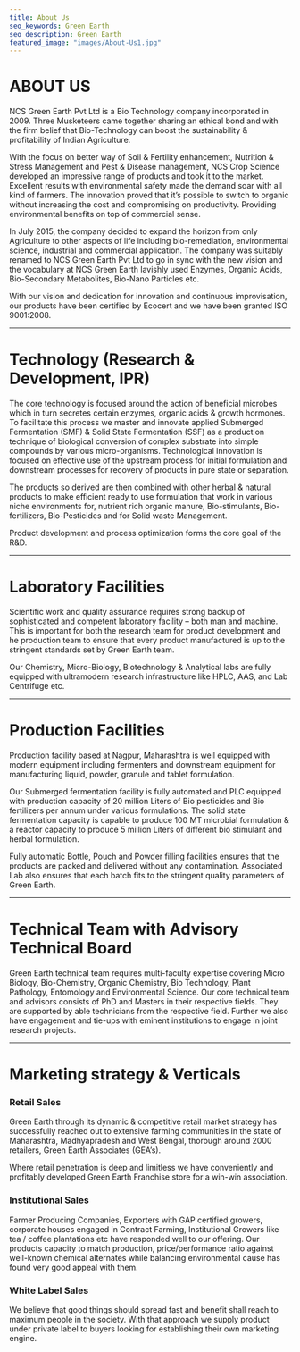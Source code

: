 ```yaml
---
title: About Us
seo_keywords: Green Earth
seo_description: Green Earth
featured_image: "images/About-Us1.jpg"
---
```


# ABOUT US
NCS Green Earth Pvt Ltd is a Bio Technology company incorporated in 2009. Three Musketeers came together sharing an ethical bond and with the firm belief that Bio-Technology can boost the sustainability & profitability of Indian Agriculture.


With the focus on better way of Soil & Fertility enhancement, Nutrition & Stress Management and Pest & Disease management, NCS Crop Science developed an impressive range of products and took it to the market. Excellent results with environmental safety made the demand soar with all kind of farmers. The innovation proved that it’s possible to switch to organic without increasing the cost and compromising on productivity. Providing environmental benefits on top of commercial sense.


In July 2015, the company decided to expand the horizon from only Agriculture to other aspects of life including bio-remediation, environmental science, industrial and commercial application. The company was suitably renamed to NCS Green Earth Pvt Ltd to go in sync with the new vision and the vocabulary at NCS Green Earth lavishly used Enzymes, Organic Acids, Bio-Secondary Metabolites, Bio-Nano Particles etc.


With our vision and dedication for innovation and continuous improvisation, our products have been certified by Ecocert and we have been granted ISO 9001:2008.

***

# Technology (Research & Development, IPR)

The core technology is focused around the action of beneficial microbes which in turn secretes certain enzymes, organic acids & growth hormones. To facilitate this process we master and innovate applied Submerged Fermentation (SMF) & Solid State Fermentation (SSF) as a production technique of biological conversion of complex substrate into simple compounds by various micro-organisms. Technological innovation is focused on effective use of the upstream process for initial formulation and downstream processes for recovery of products in pure state or separation.


The products so derived are then combined with other herbal & natural products to make efficient ready to use formulation that work in various niche environments for, nutrient rich organic manure, Bio-stimulants, Bio-fertilizers, Bio-Pesticides and for Solid waste Management.


Product development and process optimization forms the core goal of the R&D.

***

# Laboratory Facilities

Scientific work and quality assurance requires strong backup of sophisticated and competent laboratory facility – both man and machine. This is important for both the research team for product development and he production team to ensure that every product manufactured is up to the stringent standards set by Green Earth team.

Our Chemistry, Micro-Biology, Biotechnology & Analytical labs are fully equipped with ultramodern research infrastructure like HPLC, AAS, and Lab Centrifuge etc.

***

# Production Facilities

Production facility based at Nagpur, Maharashtra is well equipped with modern equipment including fermenters and downstream equipment for manufacturing liquid, powder, granule and tablet formulation.


Our Submerged fermentation facility is fully automated and PLC equipped with production capacity of 20 million Liters of Bio pesticides and Bio fertilizers per annum under various formulations. The solid state fermentation capacity is capable to produce 100 MT microbial formulation & a reactor capacity to produce 5 million Liters of different bio stimulant and herbal formulation.


Fully automatic Bottle, Pouch and Powder filling facilities ensures that the products are packed and delivered without any contamination. Associated Lab also ensures that each batch fits to the stringent quality parameters of Green Earth.

***

# Technical Team with Advisory Technical Board

Green Earth technical team requires multi-faculty expertise covering Micro Biology, Bio-Chemistry, Organic Chemistry, Bio Technology, Plant Pathology, Entomology and Environmental Science. Our core technical team and advisors consists of PhD and Masters in their respective fields. They are supported by able technicians from the respective field. Further we also have engagement and tie-ups with eminent institutions to engage in joint research projects.

***

# Marketing strategy & Verticals

### Retail Sales

Green Earth through its dynamic & competitive retail market strategy has successfully reached out to extensive farming communities in the state of Maharashtra, Madhyapradesh and West Bengal, thorough around 2000 retailers, Green Earth Associates (GEA’s).

Where retail penetration is deep and limitless we have conveniently and profitably developed Green Earth Franchise store for a win-win association.

### Institutional Sales

Farmer Producing Companies, Exporters with GAP certified growers, corporate houses engaged in Contract Farming, Institutional Growers like tea / coffee plantations etc have responded well to our offering. Our products capacity to match production, price/performance ratio against well-known chemical alternates while balancing environmental cause has found very good appeal with them.

### White Label Sales

We believe that good things should spread fast and benefit shall reach to maximum people in the society. With that approach we supply product under private label to buyers looking for establishing their own marketing engine.